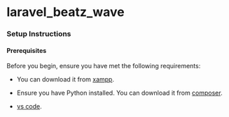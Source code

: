# laravel_beatz_wave
 
### Setup Instructions

#### Prerequisites

Before you begin, ensure you have met the following requirements:

- You can download it from [xampp](https://www.apachefriends.org/).

- Ensure you have Python installed. You can download it from [composer](https://getcomposer.org/).

- [vs code](https://code.visualstudio.com/).